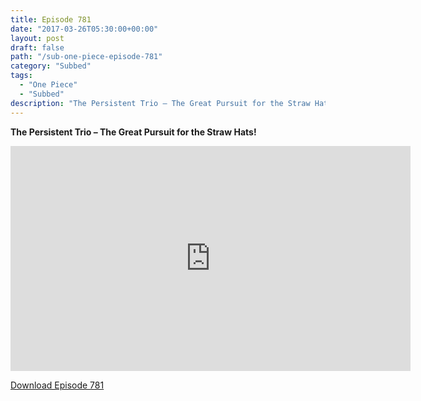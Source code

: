 ```yaml
---
title: Episode 781
date: "2017-03-26T05:30:00+00:00"
layout: post
draft: false
path: "/sub-one-piece-episode-781"
category: "Subbed"
tags:
  - "One Piece"
  - "Subbed"
description: "The Persistent Trio – The Great Pursuit for the Straw Hats!"
---
```


**The Persistent Trio – The Great Pursuit for the Straw Hats!**

<iframe width="640" height="360" src="https://www.rapidvideo.com/e/G6FRPGWN8C" frameborder="0" marginwidth=0 marginheight=0 scrolling=no allowfullscreen></iframe>

<a href="http://ouo.io/qs/eCodkFEQ?s=https://rapidvid.to/d/https://www.rapidvideo.com/e/G6FRPGWN8C">Download Episode 781</a>

